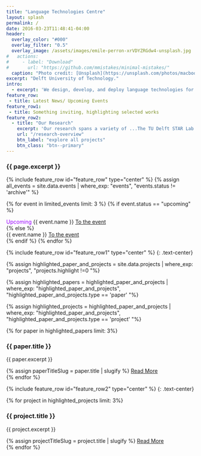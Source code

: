 ```yaml
---
title: "Language Technologies Centre"
layout: splash
permalink: /
date: 2016-03-23T11:48:41-04:00
header:
  overlay_color: "#000"
  overlay_filter: "0.5"
  overlay_image: /assets/images/emile-perron-xrVDYZRGdw4-unsplash.jpg
#   actions:
#     - label: "Download"
#       url: "https://github.com/mmistakes/minimal-mistakes/"
  caption: "Photo credit: [Unsplash](https://unsplash.com/photos/macbook-pro-showing-programming-language-xrVDYZRGdw4)"
excerpt: "Delft University of Technology."
intro: 
  - excerpt: 'We design, develop, and deploy language technologies for safe use in societal and industrial organizations.'
feature_row:
 - title: Latest News/ Upcoming Events
feature_row1:
 - title: Something inviting, highlighting selected works
feature_row2:
  - title: "Our Research"
    excerpt: 'Our research spans a variety of ...The TU Delft STAR Lab focuses on individuals and groups who face many options or complicated implications. We research how bringing together data and models, peoples preferences, and AI reasoning can facilitate outcomes better for society. We make impact through partnering with companies, universities, municipalities, and government departments.'
    url: "/research-overview"
    btn_label: "explore all projects"
    btn_class: "btn--primary"
---
```

<h3>{{ page.excerpt }}</h3>
<!-- {% include feature_row id="intro" type="center" %} -->

{% include feature_row id="feature_row" type="center" %}
{% assign all_events = site.data.events | where_exp: "events", "events.status != 'archive'" %}
<!-- {% assign limited_events = all_events | limit: 2 %} -->

{% for event in limited_events limit: 3 %}
  {% if event.status == "upcoming" %}
  <div class='notice'>
<font color="#9900FF"> Upcoming </font>{{ event.name }} <a href="#" class="btn btn--primary align-left ">To the event</a>
  </div>
{% else %}
  <div class='notice'>
{{ event.name }} <a href="#" class="btn btn--primary align-left ">To the event</a>

  </div>
  {% endif %}
{% endfor %}

{% include feature_row id="feature_row1" type="center" %}
{: .text-center}


{% assign highlighted_paper_and_projects = site.data.projects | where_exp: "projects", "projects.highlight !=0 "%}

{% assign highlighted_papers = highlighted_paper_and_projects | where_exp: "highlighted_paper_and_projects", "highlighted_paper_and_projects.type == 'paper' "%}

{% assign highlighted_projects = highlighted_paper_and_projects | where_exp: "highlighted_paper_and_projects", "highlighted_paper_and_projects.type == 'project' "%}


<div class="text-cards">
{% for paper in highlighted_papers limit: 3%}
   <div class="text-card">
      <h3>{{ paper.title }}</h3>
      <p>{{ paper.excerpt }}</p>
      {% assign paperTitleSlug = paper.title | slugify %}
      <a href="/{{ paper.type }}/{{projectTitleSlug}}.html" class="btn btn--primary">Read More</a>
    </div>
{% endfor %}
</div>
<!-- {% include feature_row %} -->

{% include feature_row id="feature_row2" type="center" %}
{: .text-center}
<div class="text-cards">
{% for project in highlighted_projects limit: 3%}
   <div class="text-card">
      <h3>{{ project.title }}</h3>
      <p>{{ project.excerpt }}</p>
      {% assign projectTitleSlug = project.title | slugify %}
      <a href="/{{ project.type }}/{{projectTitleSlug}}.html" class="btn btn--primary">Read More</a>
    </div>
{% endfor %}
</div>

